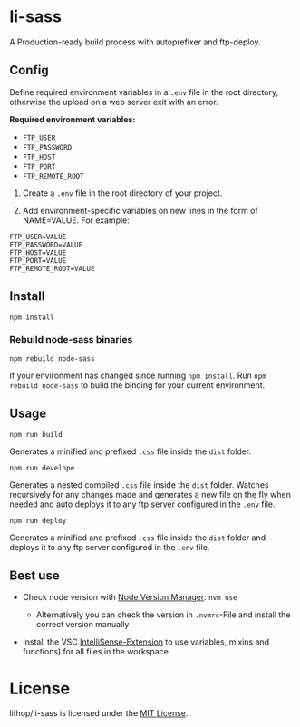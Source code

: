 # li-sass

A Production-ready build process with autoprefixer and ftp-deploy.

## Config

Define required environment variables in a `.env` file in the root directory, otherwise the upload on a web server exit with an error.

**Required environment variables:**

* `FTP_USER`
* `FTP_PASSWORD`
* `FTP_HOST`
* `FTP_PORT`
* `FTP_REMOTE_ROOT`

1. Create a `.env` file in the root directory of your project.

2. Add environment-specific variables on new lines in the form of NAME=VALUE. For example:

```JS
FTP_USER=VALUE
FTP_PASSWORD=VALUE
FTP_HOST=VALUE
FTP_PORT=VALUE
FTP_REMOTE_ROOT=VALUE
```

## Install

```shell
npm install
```

### Rebuild node-sass binaries

```shell
npm rebuild node-sass
```

If your environment has changed since running `npm install`. Run `npm rebuild node-sass` to build the binding for your current environment.

## Usage

```shell
npm run build
```

Generates a minified and prefixed `.css` file inside the `dist` folder.

```shell
npm run develope
```
Generates a nested compiled `.css` file inside the `dist` folder. Watches recursively for any changes made and generates a new file on the fly when needed and auto deploys it to any ftp server configured in the `.env` file.

```shell
npm run deploy
```

Generates a minified and prefixed `.css` file inside the `dist` folder and deploys it to any ftp server configured in the `.env` file.

## Best use

* Check node version with [Node Version Manager](https://github.com/nvm-sh/nvm): `nvm use`

  * Alternatively you can check the version in `.nvmrc`-File and install the correct version manually 

* Install the VSC [IntelliSense-Extension](https://marketplace.visualstudio.com/items?itemName=mrmlnc.vscode-scss) to use variables, mixins and functions) for all files in the workspace.

# License

lithop/li-sass is licensed under the [MIT License](LICENSE).
